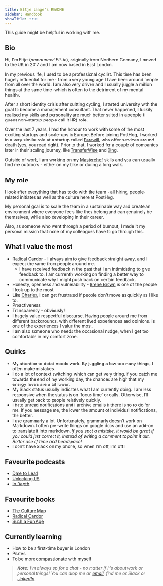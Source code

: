 ```yaml
---
title: Eltje Lange's README
sidebar: Handbook
showTitle: true
---
```


This guide might be helpful in working with me.

## Bio

Hi, I'm Eltje (_pronounced Elt-ie_), originally from Northern Germany, I moved to the UK in 2017 and I am now based in East London.

In my previous life, I used to be a professional cyclist. This time has been hugely influential for me - from a very young age I have been around people from all over the world. I am also very driven and I usually juggle a million things at the same time (which is often to the detriment of my mental health). 

After a short identity crisis after quitting cycling, I started university with the goal to become a management consultant. That never happened, I luckily realised my skills and personality are much better suited in a people (I guess non-startup people call it HR) role.

Over the last 7 years, I had the honour to work with some of the most exciting startups and scale-ups in Europe. Before joining PostHog,  I worked in a very similar role at a startup called [Farewill](https://farewill.com/), who offer services around death (yes, you read right). Prior to that, I worked for a couple of companies later in their scaling journey, like [TransferWise](https://transferwise.com/) and [Xing](https://xing.com/).

Outside of work, I am working on my [Masterchef](https://en.wikipedia.org/wiki/MasterChef) skills and you can usually find me outdoors - either on my bike or during a long walk.


## My role

I look after everything that has to do with the team - all hiring, people-related initiates as well as the culture here at PostHog. 

My personal goal is to scale the team in a sustainable way and create an environment where everyone feels like they belong and can genuinely be themselves, while also developing in their career. 

Also, as someone who went through a period of burnout, I made it my personal mission that none of my colleagues have to go through this. 


## What I value the most

*   Radical Candor - I always aim to give feedback straight away, and I expect the same from people around me. 
    *   I have received feedback in the past that I am intimidating to give feedback to. I am currently working on finding a better way to communicate why I might push back on certain feedback. 
*   Honesty, openness and vulnerability - [Brené Brown](https://brenebrown.com/) is one of the people I look up to the most 
*   Like [Charles](https://posthog.com/handbook/company/team/charles-cook), I can get frustrated if people don't move as quickly as I like to. 
*   Proactiveness 
*   Transparency - obviously! 
*   I hugely value respectful discourse. Having people around me from different backgrounds, with different lived experiences and opinions, is one of the experiences I value the most. 
*   I am also someone who needs the occasional nudge, when I get too comfortable in my comfort zone. 

## Quirks

*   My attention to detail needs work. By juggling a few too many things, I often make mistakes. 
*   I do a lot of context switching, which can get very tiring. If you catch me towards the end of my working day, the chances are high that my energy levels are a bit lower. 
*   My Slack status usually indicates what I am currently doing. I am less responsive when the status is on ‘focus time’ or calls. Otherwise, I’ll usually get back to people relatively quickly. 
*   I hate unread notifications and I archive emails if there is no to do for me. If you message me, the lower the amount of individual notifications, the better.
*   I use grammarly a lot. Unfortunately, grammarly doesn’t work on Markdown. I often pre-write things on google docs and use an add-on to translate it into markdown. _If you spot a mistake, it would be great if you could just correct it, instead of writing a comment to point it out. Better use of time and headspace!_
*   I don’t have Slack on my phone, so when I’m off, I’m off! 

## Favourite podcasts

*   [Dare to Lead ](https://open.spotify.com/show/3oEPsPKDhPVoNNL7pH5db6?si=ceb8d8bc8d734f55)
*   [Unlocking US](https://open.spotify.com/show/4P86ZzHf7EOlRG7do9LkKZ?si=7f5dbe0f610c40e2)
*   [In Depth](https://open.spotify.com/show/0zhZc5wSOFzrHCOioWSg0o?si=TSMHItCgSEy2r9f18X9hdQ)

## Favourite books

*   [The Culture Map](https://www.goodreads.com/book/show/22085568-the-culture-map?utm_content=review_cta_book_image&utm_medium=email&utm_source=bookend&ref_=pe_7171740_474197500)
*   [Radical Candor](https://www.goodreads.com/book/show/29939161-radical-candor)
*   [Such a Fun Age](https://www.goodreads.com/book/show/43923951-such-a-fun-age?from_search=true&from_srp=true&qid=rUcamSg5ai&rank=1)

## Currently learning

*   How to be a first-time buyer in London
*   Pilates
*   To be more [compassionate](https://en.wikipedia.org/wiki/Compassion-focused_therapy) with myself 


> _**Note:** I'm always up for a chat - no matter if it's about work or personal things! You can drop me an [email](mailto:eltje@posthog.com), find me on Slack or [LinkedIn](https://www.linkedin.com/in/eltje-lange/)_
